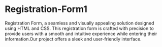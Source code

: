 # Registration-Form1
 Registration Form, a seamless and visually appealing solution designed using HTML and CSS. This registration form is crafted with precision to provide users with a smooth and intuitive experience while entering their information.Our project offers a sleek and user-friendly interface.
